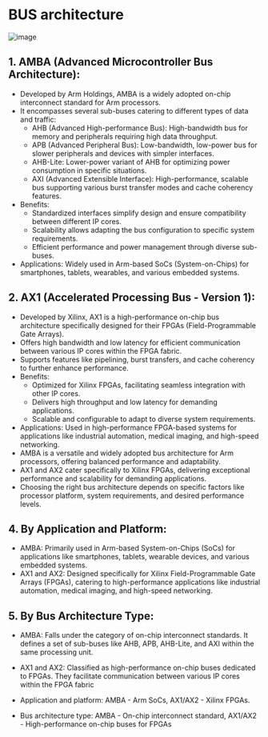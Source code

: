 # BUS architecture

![image](https://github.com/ISRO-Project/Shashank/assets/79470436/5155e390-46af-412f-ab27-05f8bed7487c)

## 1. AMBA (Advanced Microcontroller Bus Architecture):

- Developed by Arm Holdings, AMBA is a widely adopted on-chip interconnect standard for Arm processors.
- It encompasses several sub-buses catering to different types of data and traffic:
  - AHB (Advanced High-performance Bus): High-bandwidth bus for memory and peripherals requiring high data throughput.
  - APB (Advanced Peripheral Bus): Low-bandwidth, low-power bus for slower peripherals and devices with simpler interfaces.
  - AHB-Lite: Lower-power variant of AHB for optimizing power consumption in specific situations.
  - AXI (Advanced Extensible Interface): High-performance, scalable bus supporting various burst transfer modes and cache coherency features.
- Benefits:
  - Standardized interfaces simplify design and ensure compatibility between different IP cores.
  - Scalability allows adapting the bus configuration to specific system requirements.
  - Efficient performance and power management through diverse sub-buses.
- Applications: Widely used in Arm-based SoCs (System-on-Chips) for smartphones, tablets, wearables, and various embedded systems.

## 2. AX1 (Accelerated Processing Bus - Version 1):

- Developed by Xilinx, AX1 is a high-performance on-chip bus architecture specifically designed for their FPGAs (Field-Programmable Gate Arrays).
- Offers high bandwidth and low latency for efficient communication between various IP cores within the FPGA fabric.
- Supports features like pipelining, burst transfers, and cache coherency to further enhance performance.
- Benefits:
  - Optimized for Xilinx FPGAs, facilitating seamless integration with other IP cores.
  - Delivers high throughput and low latency for demanding applications.
  - Scalable and configurable to adapt to diverse system requirements.
- Applications: Used in high-performance FPGA-based systems for applications like industrial automation, medical imaging, and high-speed networking.
- AMBA is a versatile and widely adopted bus architecture for Arm processors, offering balanced performance and adaptability.
- AX1 and AX2 cater specifically to Xilinx FPGAs, delivering exceptional performance and scalability for demanding applications.
- Choosing the right bus architecture depends on specific factors like processor platform, system requirements, and desired performance levels.

## 4. By Application and Platform:

- AMBA: Primarily used in Arm-based System-on-Chips (SoCs) for applications like smartphones, tablets, wearable devices, and various embedded systems.
- AX1 and AX2: Designed specifically for Xilinx Field-Programmable Gate Arrays (FPGAs), catering to high-performance applications like industrial automation, medical imaging, and high-speed networking.

## 5. By Bus Architecture Type:

- AMBA: Falls under the category of on-chip interconnect standards. It defines a set of sub-buses like AHB, APB, AHB-Lite, and AXI within the same processing unit.
- AX1 and AX2: Classified as high-performance on-chip buses dedicated to FPGAs. They facilitate communication between various IP cores within the FPGA fabric

- Application and platform: AMBA - Arm SoCs, AX1/AX2 - Xilinx FPGAs.
- Bus architecture type: AMBA - On-chip interconnect standard, AX1/AX2 - High-performance on-chip buses for FPGAs
